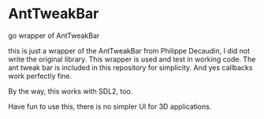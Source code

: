 # AntTweakBar

go wrapper of AntTweakBar

this is just a wrapper of the AntTweakBar from Philippe Decaudin, I did not write the original library.
This wrapper is used and test in working code. The ant tweak bar is included in this repository for simplicity. And yes callbacks work perfectly fine.

By the way, this works with SDL2, too.

Have fun to use this, there is no simpler UI for 3D applications.
